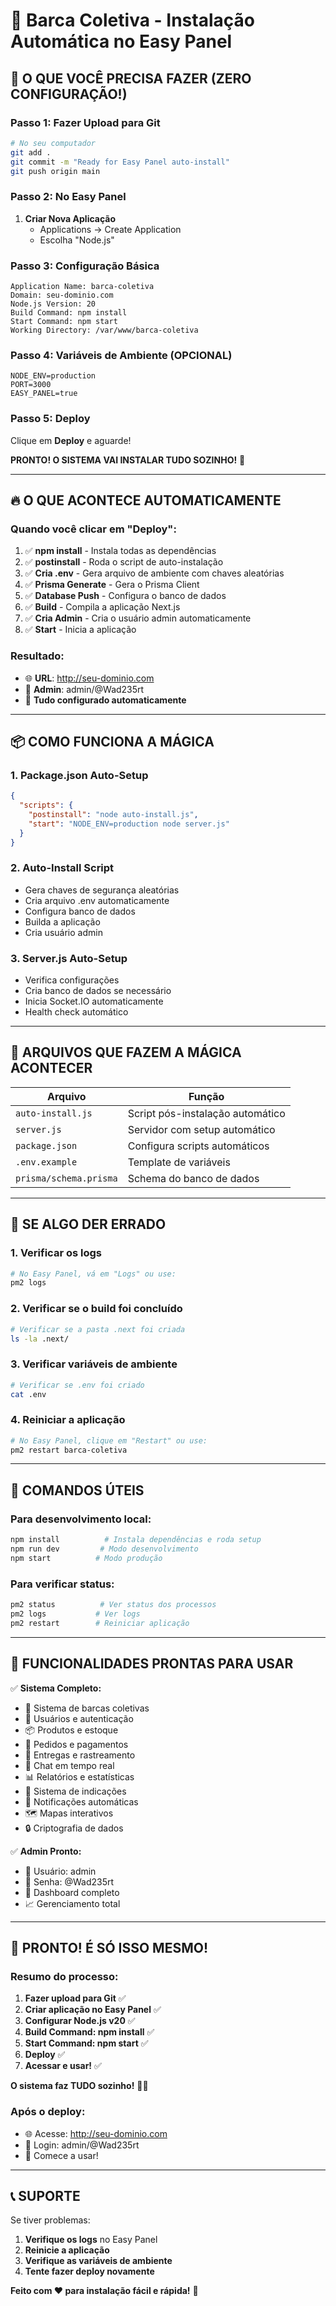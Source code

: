 # 🚤 Barca Coletiva - Instalação Automática no Easy Panel

## 🎯 O QUE VOCÊ PRECISA FAZER (ZERO CONFIGURAÇÃO!)

### Passo 1: Fazer Upload para Git
```bash
# No seu computador
git add .
git commit -m "Ready for Easy Panel auto-install"
git push origin main
```

### Passo 2: No Easy Panel
1. **Criar Nova Aplicação**
   - Applications → Create Application
   - Escolha "Node.js"

### Passo 3: Configuração Básica
```
Application Name: barca-coletiva
Domain: seu-dominio.com
Node.js Version: 20
Build Command: npm install
Start Command: npm start
Working Directory: /var/www/barca-coletiva
```

### Passo 4: Variáveis de Ambiente (OPCIONAL)
```
NODE_ENV=production
PORT=3000
EASY_PANEL=true
```

### Passo 5: Deploy
Clique em **Deploy** e aguarde!

**PRONTO! O SISTEMA VAI INSTALAR TUDO SOZINHO!** 🎉

---

## 🔥 O QUE ACONTECE AUTOMATICAMENTE

### Quando você clicar em "Deploy":

1. ✅ **npm install** - Instala todas as dependências
2. ✅ **postinstall** - Roda o script de auto-instalação
3. ✅ **Cria .env** - Gera arquivo de ambiente com chaves aleatórias
4. ✅ **Prisma Generate** - Gera o Prisma Client
5. ✅ **Database Push** - Configura o banco de dados
6. ✅ **Build** - Compila a aplicação Next.js
7. ✅ **Cria Admin** - Cria o usuário admin automaticamente
8. ✅ **Start** - Inicia a aplicação

### Resultado:
- 🌐 **URL**: http://seu-dominio.com
- 👤 **Admin**: admin/@Wad235rt
- 🔐 **Tudo configurado automaticamente**

---

## 📦 COMO FUNCIONA A MÁGICA

### 1. Package.json Auto-Setup
```json
{
  "scripts": {
    "postinstall": "node auto-install.js",
    "start": "NODE_ENV=production node server.js"
  }
}
```

### 2. Auto-Install Script
- Gera chaves de segurança aleatórias
- Cria arquivo .env automaticamente
- Configura banco de dados
- Builda a aplicação
- Cria usuário admin

### 3. Server.js Auto-Setup
- Verifica configurações
- Cria banco de dados se necessário
- Inicia Socket.IO automaticamente
- Health check automático

---

## 🎨 ARQUIVOS QUE FAZEM A MÁGICA ACONTECER

| Arquivo | Função |
|---------|---------|
| `auto-install.js` | Script pós-instalação automático |
| `server.js` | Servidor com setup automático |
| `package.json` | Configura scripts automáticos |
| `.env.example` | Template de variáveis |
| `prisma/schema.prisma` | Schema do banco de dados |

---

## 🔧 SE ALGO DER ERRADO

### 1. Verificar os logs
```bash
# No Easy Panel, vá em "Logs" ou use:
pm2 logs
```

### 2. Verificar se o build foi concluído
```bash
# Verificar se a pasta .next foi criada
ls -la .next/
```

### 3. Verificar variáveis de ambiente
```bash
# Verificar se .env foi criado
cat .env
```

### 4. Reiniciar a aplicação
```bash
# No Easy Panel, clique em "Restart" ou use:
pm2 restart barca-coletiva
```

---

## 🚀 COMANDOS ÚTEIS

### Para desenvolvimento local:
```bash
npm install          # Instala dependências e roda setup
npm run dev         # Modo desenvolvimento
npm start          # Modo produção
```

### Para verificar status:
```bash
pm2 status          # Ver status dos processos
pm2 logs           # Ver logs
pm2 restart        # Reiniciar aplicação
```

---

## 📱 FUNCIONALIDADES PRONTAS PARA USAR

✅ **Sistema Completo:**
- 🚀 Sistema de barcas coletivas
- 👥 Usuários e autenticação
- 📦 Produtos e estoque
- 🛒 Pedidos e pagamentos
- 🚚 Entregas e rastreamento
- 💬 Chat em tempo real
- 📊 Relatórios e estatísticas
- 🎯 Sistema de indicações
- 🔔 Notificações automáticas
- 🗺️ Mapas interativos
- 🔒 Criptografia de dados

✅ **Admin Pronto:**
- 👤 Usuário: admin
- 🔑 Senha: @Wad235rt
- 🎨 Dashboard completo
- 📈 Gerenciamento total

---

## 🎉 PRONTO! É SÓ ISSO MESMO!

### Resumo do processo:
1. **Fazer upload para Git** ✅
2. **Criar aplicação no Easy Panel** ✅
3. **Configurar Node.js v20** ✅
4. **Build Command: npm install** ✅
5. **Start Command: npm start** ✅
6. **Deploy** ✅
7. **Acessar e usar!** ✅

**O sistema faz TUDO sozinho!** 🚤✨

### Após o deploy:
- 🌐 Acesse: http://seu-dominio.com
- 👤 Login: admin/@Wad235rt
- 🎉 Comece a usar!

---

## 📞 SUPORTE

Se tiver problemas:
1. **Verifique os logs** no Easy Panel
2. **Reinicie a aplicação**
3. **Verifique as variáveis de ambiente**
4. **Tente fazer deploy novamente**

**Feito com ❤️ para instalação fácil e rápida!** 🚤